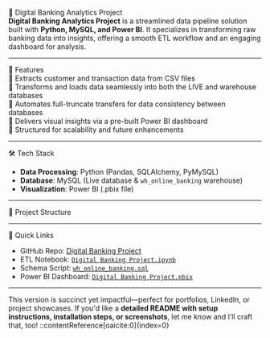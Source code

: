 🏦 Digital Banking Analytics Project  
**Digital Banking Analytics Project** is a streamlined data pipeline solution built with **Python, MySQL, and Power BI**. It specializes in transforming raw banking data into insights, offering a smooth ETL workflow and an engaging dashboard for analysis.

---

🚀 Features  
🔹 Extracts customer and transaction data from CSV files  
🔹 Transforms and loads data seamlessly into both the LIVE and warehouse databases  
🔹 Automates full-truncate transfers for data consistency between databases  
🔹 Delivers visual insights via a pre-built Power BI dashboard  
🔹 Structured for scalability and future enhancements

---

🛠️ Tech Stack  
- **Data Processing**: Python (Pandas, SQLAlchemy, PyMySQL)  
- **Database**: MySQL (Live database & `wh_online_banking` warehouse)  
- **Visualization**: Power BI (.pbix file)

---

🌟 Project Structure  

---

🔗 Quick Links  
- GitHub Repo: [Digital Banking Project](https://github.com/Rahulmahala25/Digital-Banking-Project)  
- ETL Notebook: [`Digital Banking Project.ipynb`](./Digital%20Banking%20Project.ipynb)  
- Schema Script: [`wh_online_banking.sql`](./wh_online_banking.sql)  
- Power BI Dashboard: [`Digital Banking Project.pbix`](./Digital%20Banking%20Project.pbix)

---

This version is succinct yet impactful—perfect for portfolios, LinkedIn, or project showcases. If you'd like a **detailed README with setup instructions, installation steps, or screenshots**, let me know and I’ll craft that, too!
::contentReference[oaicite:0]{index=0}
